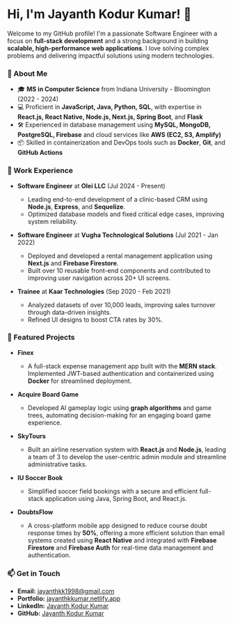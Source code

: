# Hi, I'm Jayanth Kodur Kumar! 👋

Welcome to my GitHub profile! I'm a passionate Software Engineer with a focus on **full-stack development** and a strong background in building **scalable, high-performance web applications**. I love solving complex problems and delivering impactful solutions using modern technologies.

### 🚀 About Me
- 🎓 **MS in Computer Science** from Indiana University - Bloomington (2022 - 2024)
- 💻 Proficient in **JavaScript, Java, Python, SQL**, with expertise in **React.js, React Native, Node.js, Next.js, Spring Boot**, and **Flask**
- 🛠️ Experienced in database management using **MySQL, MongoDB, PostgreSQL, Firebase** and cloud services like **AWS (EC2, S3, Amplify)**
- 📦 Skilled in containerization and DevOps tools such as **Docker**, **Git**, and **GitHub Actions**

### 💼 Work Experience
- **Software Engineer** at **Olei LLC** (Jul 2024 - Present)
  - Leading end-to-end development of a clinic-based CRM using **Node.js**, **Express**, and **Sequelize**.
  - Optimized database models and fixed critical edge cases, improving system reliability.

- **Software Engineer** at **Vugha Technological Solutions** (Jul 2021 - Jan 2022)
  - Deployed and developed a rental management application using **Next.js** and **Firebase Firestore**.
  - Built over 10 reusable front-end components and contributed to improving user navigation across 20+ UI screens.

- **Trainee** at **Kaar Technologies** (Sep 2020 - Feb 2021)
  - Analyzed datasets of over 10,000 leads, improving sales turnover through data-driven insights.
  - Refined UI designs to boost CTA rates by 30%.

### 🌟 Featured Projects
- **Finex**
  - A full-stack expense management app built with the **MERN stack**. Implemented JWT-based authentication and containerized using **Docker** for streamlined deployment.

- **Acquire Board Game**
  - Developed AI gameplay logic using **graph algorithms** and game trees, automating decision-making for an engaging board game experience.

- **SkyTours**
  - Built an airline reservation system with **React.js** and **Node.js**, leading a team of 3 to develop the user-centric admin module and streamline administrative tasks.

 - **IU Soccer Book**
    - Simplified soccer field bookings with a secure and efficient full-stack application using Java, Spring Boot, and React.js.

- **DoubtsFlow**
  - A cross-platform mobile app designed to reduce course doubt response times by **50%**, offering a more efficient solution than email systems created using **React Native** and integrated with **Firebase Firestore** and **Firebase Auth** for real-time data management and authentication.



### 📫 Get in Touch
- **Email:** [jayanthkk1998@gmail.com](mailto:jayanthkk1998@gmail.com)
- **Portfolio:** [jayanthkkumar.netlify.app](https://jayanthkkumar.netlify.app/)
- **LinkedIn:** [Jayanth Kodur Kumar](https://www.linkedin.com/in/jayanth-kodur-kumar-460b55254/)
- **GitHub:** [Jayanth Kodur Kumar](https://github.com/jayanthkodurkumar)
